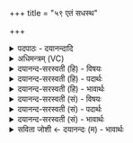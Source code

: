 +++
title = "५९ एतं सधस्थ"

+++
<details><summary>पदपाठः - दयानन्दादि</summary>

ए॒तम्। स॒ध॒स्थेति॑ सधऽस्थ। परि॑। ते॒। द॒दा॒मि॒। यम्। आ॒वहादित्या॒ऽवहा॑त्। शे॒व॒धिमिति॑ शेव॒ऽधिम्। जा॒तवे॑दा॒ इति॑ जा॒तऽवे॑दाः। अ॒न्वा॒ग॒न्तेत्य॑नुऽआऽग॒न्ता। य॒ज्ञप॑ति॒रिति॑ य॒ज्ञऽप॑तिः। वः॒। अत्र॑। तम्। स्म॒। जा॒नी॒त॒। प॒र॒मे। व्यो॑म॒न्निति॒ विऽओ॑मन्। ५९।
</details>

<details><summary>अधिमन्त्रम् (VC)</summary>

- प्रजापतिर्देवता
- विश्वकर्मा ऋषिः
- निचृदार्षी त्रिष्टुप्
- धैवतः
</details>

<details><summary>दयानन्द-सरस्वती (हि) - विषयः</summary>

फिर उसी विषय को अगले मन्त्र में कहा है ॥
</details>

<details><summary>दयानन्द-सरस्वती (हि) - पदार्थः</summary>

पदार्थान्वयभाषाः -  हे ईश्वर के ज्ञान चाहनेवाले मनुष्यो ! और हे (सधस्थ) समान स्थानवाले सज्जन ! (जातवेदाः) जिसको ज्ञान प्राप्त है, वह वेदार्थ को जाननेवाला (यज्ञपतिः) यज्ञ की पालना करनेवाले के समान वर्त्तमान पुरुष (यम्) जिस (शेवधिम्) सुखनिधि परमेश्वर को (आवहात्) अच्छे प्रकार प्राप्त होवे, (एतम्) इसको (अत्र) इस (परमे) परम उत्तम (व्योमन्) आकाश में व्याप्त परमात्मा को मैं (ते) तेरे लिये जैसे (परि, ददामि) सब प्रकार से देता हूँ, उपदेश करता हूँ, (अन्वागन्ता) धर्म्म के अनुकूल चलनेहारा मैं (वः) तुम सबों के लिये जिस परमेश्वर का (स्म) उपदेश करूँ, (तम्) उसको तुम (जानीत) जानो ॥५९ ॥
</details>

<details><summary>दयानन्द-सरस्वती (हि) - भावार्थः</summary>

भावार्थभाषाः -  इस मन्त्र में वाचकलुप्तोपमालङ्कार है। जो मनुष्य विद्वानों के अनुकूल आचरण करते हैं, वे सर्वव्यापी अन्तर्यामी परमेश्वर के पाने को योग्य होते हैं ॥५९ ॥
</details>

<details><summary>दयानन्द-सरस्वती (सं) - विषयः</summary>

पुनस्तमेव विषयमाह ॥
</details>

<details><summary>दयानन्द-सरस्वती (सं) - पदार्थः</summary>

पदार्थान्वयभाषाः -  हे ईश्वरं जिज्ञासवो मनुष्याः ! हे सधस्थ ! च जातवेदा यज्ञपतिर्ये शेवधिमावहादेतमत्र परमे व्योमन् व्याप्तं परमात्मानमहं ते तथा परिदादाम्यन्वागन्ताऽहं यं वो युष्मभ्यमुपदिशामि स्म, तं यूयं विजानीत ॥५९ ॥
</details>

<details><summary>दयानन्द-सरस्वती (सं) - भावार्थः</summary>

भावार्थभाषाः -  अत्र वाचकलुप्तोपमालङ्कारः। ये मनुष्या विद्वनुकूलमाचरन्ति, ते सर्वव्यापिनमन्तर्यामिणमीश्वरं प्राप्तुमर्हन्ति ॥५९ ॥
</details>

<details><summary>सविता जोशी ← दयानन्दः (म) - भावार्थः</summary>

भावार्थभाषाः -  या मंत्रात वाचकलुप्तोपमालंकार आहे. जी माणसे विद्वानांच्या अनुकूल आचरण करतात ती सर्वव्यापी परमेश्वराला प्राप्त करण्यायोग्य बनतात.
</details>